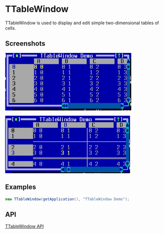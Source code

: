 TTableWindow
============

TTableWindow is used to display and edit simple two-dimensional tables
of cells.

Screenshots
-----------

![table_1](uploads/09b4e9605d61ed1de5aa248509647bd4/table_1.png)

![table_2](uploads/80c458e5a14928e65b96b6e2883f44bd/table_2.png)

Examples
--------

```Java
new TTableWindow(getApplication(), "TTableWindow Demo");
```

API
---

[TTableWindow API](https://jexer.sourceforge.io/apidocs/api/jexer/TTableWindow.html)
